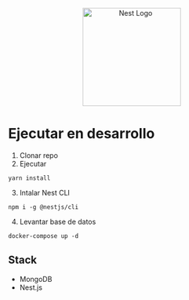 <p align="center">
  <a href="http://nestjs.com/" target="blank"><img src="https://nestjs.com/img/logo-small.svg" width="200" alt="Nest Logo" /></a>
</p>

# Ejecutar en desarrollo

1. Clonar repo
2. Ejecutar

```
yarn install
```

3. Intalar Nest CLI

```
npm i -g @nestjs/cli
```

4. Levantar base de datos

```
docker-compose up -d
```

## Stack

- MongoDB
- Nest.js
